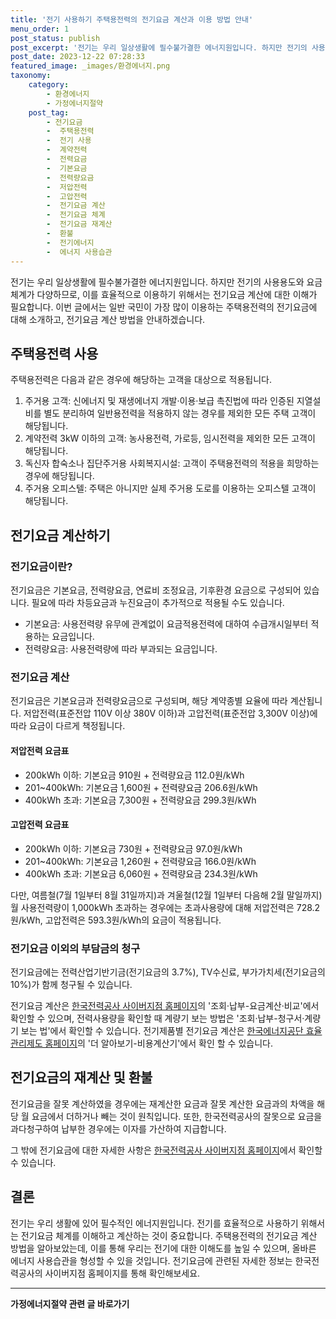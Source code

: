 ```yaml
---
title: '전기 사용하기 주택용전력의 전기요금 계산과 이용 방법 안내'
menu_order: 1
post_status: publish
post_excerpt: '전기는 우리 일상생활에 필수불가결한 에너지원입니다. 하지만 전기의 사용용도와 요금 체계가 다양하므로, 이를 효율적으로 이용하기 위해서는 전기요금 계산에 대한 이해가 필요합니다. 이번 글에서는 일반 국민이 가장 많이 이용하는 주택용전력의 전기요금에 대해 소개하고, 전기요금 계산 방법을 안내하겠습니다.'
post_date: 2023-12-22 07:28:33
featured_image: _images/환경에너지.png
taxonomy:
    category:
        - 환경에너지
        - 가정에너지절약
    post_tag:
        - 전기요금
        -  주택용전력
        -  전기 사용
        -  계약전력
        -  전력요금
        -  기본요금
        -  전력량요금
        -  저압전력
        -  고압전력
        -  전기요금 계산
        -  전기요금 체계
        -  전기요금 재계산
        -  환불
        -  전기에너지
        -  에너지 사용습관
---
```



전기는 우리 일상생활에 필수불가결한 에너지원입니다. 하지만 전기의 사용용도와 요금 체계가 다양하므로, 이를 효율적으로 이용하기 위해서는 전기요금 계산에 대한 이해가 필요합니다. 이번 글에서는 일반 국민이 가장 많이 이용하는 주택용전력의 전기요금에 대해 소개하고, 전기요금 계산 방법을 안내하겠습니다.

## 주택용전력 사용

주택용전력은 다음과 같은 경우에 해당하는 고객을 대상으로 적용됩니다.

1. 주거용 고객: 신에너지 및 재생에너지 개발·이용·보급 촉진법에 따라 인증된 지열설비를 별도 분리하여 일반용전력을 적용하지 않는 경우를 제외한 모든 주택 고객이 해당됩니다.
2. 계약전력 3kW 이하의 고객: 농사용전력, 가로등, 임시전력을 제외한 모든 고객이 해당됩니다.
3. 독신자 합숙소나 집단주거용 사회복지시설: 고객이 주택용전력의 적용을 희망하는 경우에 해당됩니다.
4. 주거용 오피스텔: 주택은 아니지만 실제 주거용 도로를 이용하는 오피스텔 고객이 해당됩니다.

## 전기요금 계산하기

### 전기요금이란?

전기요금은 기본요금, 전력량요금, 연료비 조정요금, 기후환경 요금으로 구성되어 있습니다. 필요에 따라 차등요금과 누진요금이 추가적으로 적용될 수도 있습니다.

- 기본요금: 사용전력량 유무에 관계없이 요금적용전력에 대하여 수급개시일부터 적용하는 요금입니다.
- 전력량요금: 사용전력량에 따라 부과되는 요금입니다.

### 전기요금 계산

전기요금은 기본요금과 전력량요금으로 구성되며, 해당 계약종별 요율에 따라 계산됩니다. 저압전력(표준전압 110V 이상 380V 이하)과 고압전력(표준전압 3,300V 이상)에 따라 요금이 다르게 책정됩니다.

#### 저압전력 요금표

- 200kWh 이하: 기본요금 910원 + 전력량요금 112.0원/kWh
- 201~400kWh: 기본요금 1,600원 + 전력량요금 206.6원/kWh
- 400kWh 초과: 기본요금 7,300원 + 전력량요금 299.3원/kWh

#### 고압전력 요금표

- 200kWh 이하: 기본요금 730원 + 전력량요금 97.0원/kWh
- 201~400kWh: 기본요금 1,260원 + 전력량요금 166.0원/kWh
- 400kWh 초과: 기본요금 6,060원 + 전력량요금 234.3원/kWh

다만, 여름철(7월 1일부터 8월 31일까지)과 겨울철(12월 1일부터 다음해 2월 말일까지) 월 사용전력량이 1,000kWh 초과하는 경우에는 초과사용량에 대해 저압전력은 728.2원/kWh, 고압전력은 593.3원/kWh의 요금이 적용됩니다.

### 전기요금 이외의 부담금의 청구

전기요금에는 전력산업기반기금(전기요금의 3.7%), TV수신료, 부가가치세(전기요금의 10%)가 함께 청구될 수 있습니다.

전기요금 계산은 [한국전력공사 사이버지점 홈페이지](http://cyber.kepco.co.kr)의 '조회·납부-요금계산·비교'에서 확인할 수 있으며, 전력사용량을 확인할 때 계량기 보는 방법은 '조회·납부-청구서·계량기 보는 법'에서 확인할 수 있습니다. 전기제품별 전기요금 계산은 [한국에너지공단 효율관리제도 홈페이지](http://eep.energy.or.kr)의 '더 알아보기-비용계산기'에서 확인 할 수 있습니다.

## 전기요금의 재계산 및 환불

전기요금을 잘못 계산하였을 경우에는 재계산한 요금과 잘못 계산한 요금과의 차액을 해당 월 요금에서 더하거나 빼는 것이 원칙입니다. 또한, 한국전력공사의 잘못으로 요금을 과다청구하여 납부한 경우에는 이자를 가산하여 지급합니다.

그 밖에 전기요금에 대한 자세한 사항은 [한국전력공사 사이버지점 홈페이지](http://cyber.kepco.co.kr)에서 확인할 수 있습니다.

## 결론

전기는 우리 생활에 있어 필수적인 에너지원입니다. 전기를 효율적으로 사용하기 위해서는 전기요금 체계를 이해하고 계산하는 것이 중요합니다. 주택용전력의 전기요금 계산 방법을 알아보았는데, 이를 통해 우리는 전기에 대한 이해도를 높일 수 있으며, 올바른 에너지 사용습관을 형성할 수 있을 것입니다. 전기요금에 관련된 자세한 정보는 한국전력공사의 사이버지점 홈페이지를 통해 확인해보세요.
<!-- wp:separator -->
<hr class="wp-block-separator has-alpha-channel-opacity"/>
<!-- /wp:separator -->

<!-- wp:group {"backgroundColor":"base","layout":{"type":"constrained"}} -->
<div class="wp-block-group has-base-background-color has-background"><!-- wp:paragraph {"align":"center","fontSize":"medium"} -->
<p class="has-text-align-center has-large-font-size"><strong>가정에너지절약 관련 글 바로가기</strong></p>
<!-- /wp:paragraph -->


<!-- wp:latest-posts
{"categories":[{"id":35104,"count":19,"description":"","link":"https://uknowlaw.com/category/%ea%b0%80%ec%a0%95%ec%97%90%eb%84%88%ec%a7%80%ec%a0%88%ec%95%bd/","name":"가정에너지절약","slug":"가정에너지절약","taxonomy":"category","parent":0,"meta":[],"_links":{"self":[{"href":"https://uknowlaw.com/wp-json/wp/v2/categories/35104"}],"collection":[{"href":"https://uknowlaw.com/wp-json/wp/v2/categories"}],"about":[{"href":"https://uknowlaw.com/wp-json/wp/v2/taxonomies/category"}],"wp:post_type":[{"href":"https://uknowlaw.com/wp-json/wp/v2/posts?categories=35104"}],"curies":[{"name":"wp","href":"https://api.w.org/{rel}","templated":true}]}}],"postsToShow":100,"excerptLength":28,"postLayout":"grid","columns":2,"featuredImageAlign":"left","featuredImageSizeSlug":"large","fontSize":"small"} /--></div>
<!-- /wp:group -->
